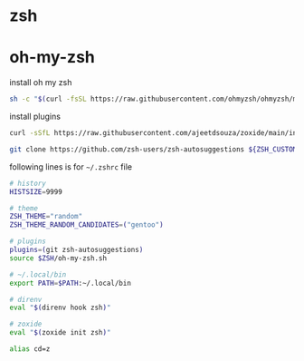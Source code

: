 # zsh

# oh-my-zsh

install oh my zsh

```bash
sh -c "$(curl -fsSL https://raw.githubusercontent.com/ohmyzsh/ohmyzsh/master/tools/install.sh)"
```

install plugins

```bash
curl -sSfL https://raw.githubusercontent.com/ajeetdsouza/zoxide/main/install.sh | sh
```

```bash
git clone https://github.com/zsh-users/zsh-autosuggestions ${ZSH_CUSTOM:-~/.oh-my-zsh/custom}/plugins/zsh-autosuggestions
```

following lines is for `~/.zshrc` file

```bash
# history
HISTSIZE=9999

# theme
ZSH_THEME="random"
ZSH_THEME_RANDOM_CANDIDATES=("gentoo")

# plugins
plugins=(git zsh-autosuggestions)
source $ZSH/oh-my-zsh.sh

# ~/.local/bin
export PATH=$PATH:~/.local/bin

# direnv
eval "$(direnv hook zsh)"

# zoxide
eval "$(zoxide init zsh)"

alias cd=z
```